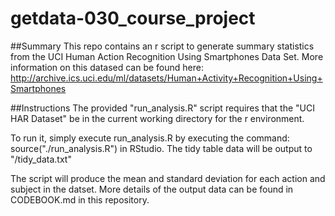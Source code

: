 # getdata-030_course_project

##Summary
This repo contains an r script to generate summary statistics from the UCI Human Action Recognition Using Smartphones Data Set. More information on this datased can be found here: http://archive.ics.uci.edu/ml/datasets/Human+Activity+Recognition+Using+Smartphones

##Instructions
The provided "run_analysis.R" script requires that the "UCI HAR Dataset" be in the current working directory for the r environment. 

To run it, simply execute run_analysis.R by executing the command: source("./run_analysis.R") in RStudio. The tidy table data will be output to "<current working directory>/tidy_data.txt"

The script will produce the mean and standard deviation for each action and subject in the datset. More details of the output data can be found in CODEBOOK.md in this repository.
